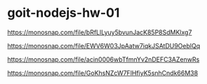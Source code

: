 # goit-nodejs-hw-01

https://monosnap.com/file/bRfLlLyuy5bvunJacK85P8SdMKlxg7

https://monosnap.com/file/EWV6W03JpAatw7iqkJSAtDU9OeblQq

https://monosnap.com/file/acin0006wbTfmnYv2nDEFC3AZenwRs

https://monosnap.com/file/GoKhsNZcW7FlHfiyK5snhCndk66M38
